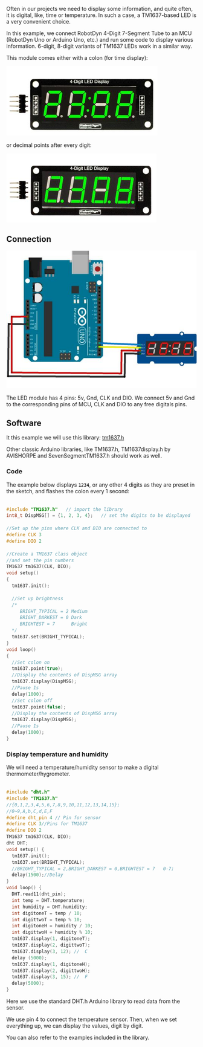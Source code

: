 Often in our projects we need to display some information, and quite often, it is digital, like, time or temperature. In such a case, a TM1637-based LED is a very convenient choice.

In this example, we connect RobotDyn 4-Digit 7-Segment Tube to an MCU (RobotDyn Uno or Arduino Uno, etc.) and run some code to display various information. 6-digit, 8-digit variants of TM1637 LEDs work in a similar way.

This module comes either with a colon (for time display):

![](PHOTO==TOP==0G-00004781==Mod-LED-Display-4D-7S==Green-clock-colon.jpg)

or decimal points after every digit:

![](PHOTO==TOP==0G-00004781==Mod-LED-Display-4D-7S==Green-decimal-point.jpg)



## Connection

![](tm1637-and-arduino-2.jpg) 

The LED module has 4 pins: 5v, Gnd, CLK and DIO. We connect 5v and Gnd to the corresponding pins of MCU, CLK and DIO to any free digitals pins.

## Software

It this example we will use this library: [tm1637.h](https://github.com/tehniq3/TM1637-display)

Other classic Arduino libraries, like TM1637.h, TM1637display.h by AVISHORPE and SevenSegmentTM1637.h should work as well.

<!--- When you download the library, you find several examples in the ```examples``` folder. Let's use some of them. --->


### Code

The example below displays **```1234```**, or any other 4 digits as they are preset in the sketch, and flashes the colon every 1 second:

```cpp

#include "TM1637.h"   // import the library
int8_t DispMSG[] = {1, 2, 3, 4};   // set the digits to be displayed

//Set up the pins where CLK and DIO are connected to
#define CLK 3
#define DIO 2

//Create a TM1637 class object
//and set the pin numbers
TM1637 tm1637(CLK, DIO);
void setup()
{
  tm1637.init();

  //Set up brightness
  /*
     BRIGHT_TYPICAL = 2 Medium
     BRIGHT_DARKEST = 0 Dark
     BRIGHTEST = 7      Bright
  */
  tm1637.set(BRIGHT_TYPICAL);
}
void loop()
{
  //Set colon on
  tm1637.point(true);
  //Display the contents of DispMSG array
  tm1637.display(DispMSG);
  //Pause 1s
  delay(1000);
  //Set colon off
  tm1637.point(false);
  //Display the contents of DispMSG array
  tm1637.display(DispMSG);
  //Pause 1s
  delay(1000);
}

```

### Display temperature and humidity

We will need a temperature/humidity sensor to make a digital thermometer/hygrometer.

```cpp

#include "dht.h"
#include "TM1637.h"
//{0,1,2,3,4,5,6,7,8,9,10,11,12,13,14,15};
//0~9,A,b,C,d,E,F
#define dht_pin 4 // Pin for sensor
#define CLK 3//Pins for TM1637      
#define DIO 2
TM1637 tm1637(CLK, DIO);
dht DHT;
void setup() {
  tm1637.init();
  tm1637.set(BRIGHT_TYPICAL);
  //BRIGHT_TYPICAL = 2,BRIGHT_DARKEST = 0,BRIGHTEST = 7   0-7;
  delay(1500);//Delay
}
void loop() {
  DHT.read11(dht_pin);
  int temp = DHT.temperature;
  int humidity = DHT.humidity;
  int digitoneT = temp / 10;
  int digittwoT = temp % 10;
  int digitoneH = humidity / 10;
  int digittwoH = humidity % 10;
  tm1637.display(1, digitoneT);
  tm1637.display(2, digittwoT);
  tm1637.display(3, 12); //  C
  delay (5000);
  tm1637.display(1, digitoneH);
  tm1637.display(2, digittwoH);
  tm1637.display(3, 15); //  F
  delay(5000);
}

```

Here we use the standard DHT.h Arduino library to read data from the sensor.

We use pin 4 to connect the temperature sensor. Then, when we set everything up, we can display the values, digit by digit.

You can also refer to the examples included in the library.